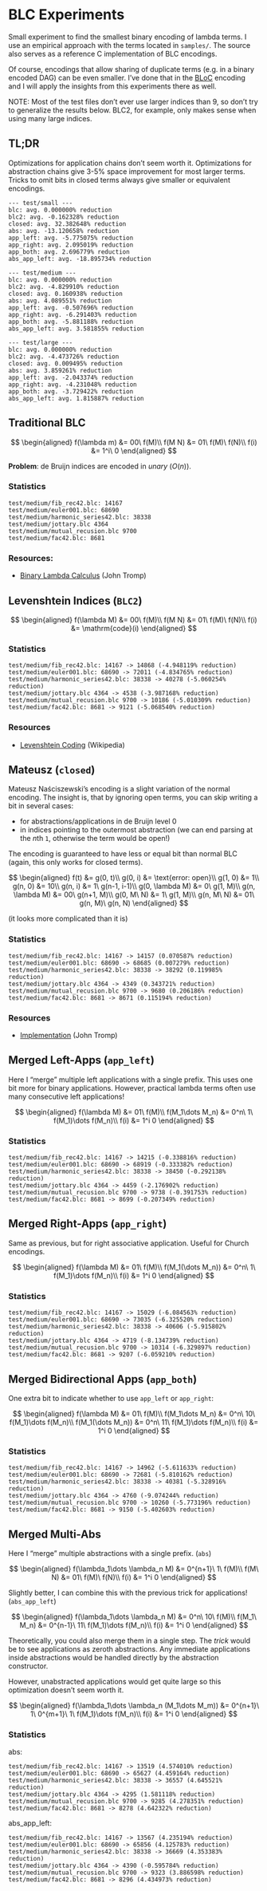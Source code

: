 # BLC Experiments

Small experiment to find the smallest binary encoding of lambda terms. I
use an empirical approach with the terms located in `samples/`. The
source also serves as a reference C implementation of BLC encodings.

Of course, encodings that allow sharing of duplicate terms (e.g. in a
binary encoded DAG) can be even smaller. I’ve done that in the
[BLoC](https://github.com/marvinborner/BLoC) encoding and I will apply
the insights from this experiments there as well.

NOTE: Most of the test files don’t ever use larger indices than 9, so
don’t try to generalize the results below. BLC2, for example, only makes
sense when using many large indices.

## TL;DR

Optimizations for application chains don’t seem worth it. Optimizations
for abstraction chains give 3-5% space improvement for most larger
terms. Tricks to omit bits in closed terms always give smaller or
equivalent encodings.

    --- test/small ---
    blc: avg. 0.000000% reduction
    blc2: avg. -0.162328% reduction
    closed: avg. 32.382648% reduction
    abs: avg. -13.120658% reduction
    app_left: avg. -5.775075% reduction
    app_right: avg. 2.095019% reduction
    app_both: avg. 2.696779% reduction
    abs_app_left: avg. -18.895734% reduction

    --- test/medium ---
    blc: avg. 0.000000% reduction
    blc2: avg. -4.829910% reduction
    closed: avg. 0.160938% reduction
    abs: avg. 4.089551% reduction
    app_left: avg. -0.507696% reduction
    app_right: avg. -6.291403% reduction
    app_both: avg. -5.881188% reduction
    abs_app_left: avg. 3.581855% reduction

    --- test/large ---
    blc: avg. 0.000000% reduction
    blc2: avg. -4.473726% reduction
    closed: avg. 0.009495% reduction
    abs: avg. 3.859261% reduction
    app_left: avg. -2.043374% reduction
    app_right: avg. -4.231048% reduction
    app_both: avg. -3.729422% reduction
    abs_app_left: avg. 1.815887% reduction

## Traditional BLC

$$
\begin{aligned}
f(\lambda m)  &= 00\ f(M)\\
f(M N)        &= 01\ f(M)\ f(N)\\
f(i)          &= 1^i\ 0
\end{aligned}
$$

**Problem**: de Bruijn indices are encoded in *unary* ($O(n)$).

### Statistics

    test/medium/fib_rec42.blc: 14167
    test/medium/euler001.blc: 68690
    test/medium/harmonic_series42.blc: 38338
    test/medium/jottary.blc 4364
    test/medium/mutual_recusion.blc 9700
    test/medium/fac42.blc: 8681

### Resources:

- [Binary Lambda
  Calculus](https://tromp.github.io/cl/Binary_lambda_calculus.html)
  (John Tromp)

## Levenshtein Indices (`BLC2`)

$$
\begin{aligned}
f(\lambda M)  &= 00\ f(M)\\
f(M N)        &= 01\ f(M)\ f(N)\\
f(i)          &= \mathrm{code}(i)
\end{aligned}
$$

### Statistics

    test/medium/fib_rec42.blc: 14167 -> 14868 (-4.948119% reduction)
    test/medium/euler001.blc: 68690 -> 72011 (-4.834765% reduction)
    test/medium/harmonic_series42.blc: 38338 -> 40278 (-5.060254% reduction)
    test/medium/jottary.blc 4364 -> 4538 (-3.987168% reduction)
    test/medium/mutual_recusion.blc 9700 -> 10186 (-5.010309% reduction)
    test/medium/fac42.blc: 8681 -> 9121 (-5.068540% reduction)

### Resources

- [Levenshtein Coding](https://en.wikipedia.org/wiki/Levenshtein_coding)
  (Wikipedia)

## Mateusz (`closed`)

Mateusz Naściszewski’s encoding is a slight variation of the normal
encoding. The insight is, that by ignoring open terms, you can skip
writing a bit in several cases:

- for abstractions/applications in de Bruijn level 0
- in indices pointing to the outermost abstraction (we can end parsing
  at the $n$th `1`, otherwise the term would be open!)

The encoding is guaranteed to have less or equal bit than normal BLC
(again, this only works for closed terms).

$$
\begin{aligned}
f(t)            &= g(0, t)\\
g(0, i)         &= \text{error: open}\\
g(1, 0)         &= 1\\
g(n, 0)         &= 10\\
g(n, i)         &= 1\ g(n-1, i-1)\\
g(0, \lambda M) &= 0\ g(1, M)\\
g(n, \lambda M) &= 00\ g(n+1, M)\\
g(0, M\ N)      &= 1\ g(1, M)\\
g(n, M\ N)      &= 01\ g(n, M)\ g(n, N)
\end{aligned}
$$

(it looks more complicated than it is)

### Statistics

    test/medium/fib_rec42.blc: 14167 -> 14157 (0.070587% reduction)
    test/medium/euler001.blc: 68690 -> 68685 (0.007279% reduction)
    test/medium/harmonic_series42.blc: 38338 -> 38292 (0.119985% reduction)
    test/medium/jottary.blc 4364 -> 4349 (0.343721% reduction)
    test/medium/mutual_recusion.blc 9700 -> 9680 (0.206186% reduction)
    test/medium/fac42.blc: 8681 -> 8671 (0.115194% reduction)

### Resources

- [Implementation](https://github.com/tromp/AIT/commit/f8c7d191519bc8df4380d49934f2c9b9bdfeef19)
  (John Tromp)

## Merged Left-Apps (`app_left`)

Here I “merge” multiple left applications with a single prefix. This
uses one bit more for binary applications. However, practical lambda
terms often use many consecutive left applications!

$$
\begin{aligned}
f(\lambda M)    &= 01\ f(M)\\
f(M_1\dots M_n) &= 0^n\ 1\ f(M_1)\dots f(M_n)\\
f(i)            &= 1^i 0
\end{aligned}
$$

### Statistics

    test/medium/fib_rec42.blc: 14167 -> 14215 (-0.338816% reduction)
    test/medium/euler001.blc: 68690 -> 68919 (-0.333382% reduction)
    test/medium/harmonic_series42.blc: 38338 -> 38450 (-0.292138% reduction)
    test/medium/jottary.blc 4364 -> 4459 (-2.176902% reduction)
    test/medium/mutual_recusion.blc 9700 -> 9738 (-0.391753% reduction)
    test/medium/fac42.blc: 8681 -> 8699 (-0.207349% reduction)

## Merged Right-Apps (`app_right`)

Same as previous, but for right associative application. Useful for
Church encodings.

$$
\begin{aligned}
f(\lambda M)      &= 01\ f(M)\\
f(M_1(\dots M_n)) &= 0^n\ 1\ f(M_1)\dots f(M_n)\\
f(i)              &= 1^i 0
\end{aligned}
$$

### Statistics

    test/medium/fib_rec42.blc: 14167 -> 15029 (-6.084563% reduction)
    test/medium/euler001.blc: 68690 -> 73035 (-6.325520% reduction)
    test/medium/harmonic_series42.blc: 38338 -> 40606 (-5.915802% reduction)
    test/medium/jottary.blc 4364 -> 4719 (-8.134739% reduction)
    test/medium/mutual_recusion.blc 9700 -> 10314 (-6.329897% reduction)
    test/medium/fac42.blc: 8681 -> 9207 (-6.059210% reduction)

## Merged Bidirectional Apps (`app_both`)

One extra bit to indicate whether to use `app_left` or `app_right`:

$$
\begin{aligned}
f(\lambda M)      &= 01\ f(M)\\
f(M_1\dots M_n)   &= 0^n\ 10\ f(M_1)\dots f(M_n)\\
f(M_1(\dots M_n)) &= 0^n\ 11\ f(M_1)\dots f(M_n)\\
f(i)              &= 1^i 0
\end{aligned}
$$

### Statistics

    test/medium/fib_rec42.blc: 14167 -> 14962 (-5.611633% reduction)
    test/medium/euler001.blc: 68690 -> 72681 (-5.810162% reduction)
    test/medium/harmonic_series42.blc: 38338 -> 40381 (-5.328916% reduction)
    test/medium/jottary.blc 4364 -> 4760 (-9.074244% reduction)
    test/medium/mutual_recusion.blc 9700 -> 10260 (-5.773196% reduction)
    test/medium/fac42.blc: 8681 -> 9150 (-5.402603% reduction)

## Merged Multi-Abs

Here I “merge” multiple abstractions with a single prefix. (`abs`)

$$
\begin{aligned}
f(\lambda_1\dots \lambda_n M) &= 0^{n+1}\ 1\ f(M)\\
f(M\ N)                       &= 01\ f(M)\ f(N)\\
f(i)                          &= 1^i 0
\end{aligned}
$$

Slightly better, I can combine this with the previous trick for
applications! (`abs_app_left`)

$$
\begin{aligned}
f(\lambda_1\dots \lambda_n M) &= 0^n\ 10\ f(M)\\
f(M_1\ M_n)                   &= 0^{n-1}\ 11\ f(M_1)\dots f(M_n)\\
f(i)                          &= 1^i 0
\end{aligned}
$$

Theoretically, you could also merge them in a single step. The *trick*
would be to see applications as zeroth abstractions. Any immediate
applications inside abstractions would be handled directly by the
abstraction constructor.

However, unabstracted applications would get quite large so this
optimization doesn’t seem worth it.

$$
\begin{aligned}
f(\lambda_1\dots \lambda_n (M_1\dots M_m)) &= 0^{n+1}\ 1\ 0^{m+1}\ 1\ f(M_1)\dots f(M_n)\\
f(i)                                       &= 1^i 0
\end{aligned}
$$

### Statistics

abs:

    test/medium/fib_rec42.blc: 14167 -> 13519 (4.574010% reduction)
    test/medium/euler001.blc: 68690 -> 65627 (4.459164% reduction)
    test/medium/harmonic_series42.blc: 38338 -> 36557 (4.645521% reduction)
    test/medium/jottary.blc 4364 -> 4295 (1.581118% reduction)
    test/medium/mutual_recusion.blc 9700 -> 9285 (4.278351% reduction)
    test/medium/fac42.blc: 8681 -> 8278 (4.642322% reduction)

abs_app_left:

    test/medium/fib_rec42.blc: 14167 -> 13567 (4.235194% reduction)
    test/medium/euler001.blc: 68690 -> 65856 (4.125783% reduction)
    test/medium/harmonic_series42.blc: 38338 -> 36669 (4.353383% reduction)
    test/medium/jottary.blc 4364 -> 4390 (-0.595784% reduction)
    test/medium/mutual_recusion.blc 9700 -> 9323 (3.886598% reduction)
    test/medium/fac42.blc: 8681 -> 8296 (4.434973% reduction)
